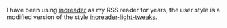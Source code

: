 I have been using [inoreader](https://inoreader.com) as my RSS reader for years, the user style is a modified version of the style [inoreader-light-tweaks].

[inoreader-light-tweaks]: https://userstyles.org/styles/142459/inoreader-light-tweaks
